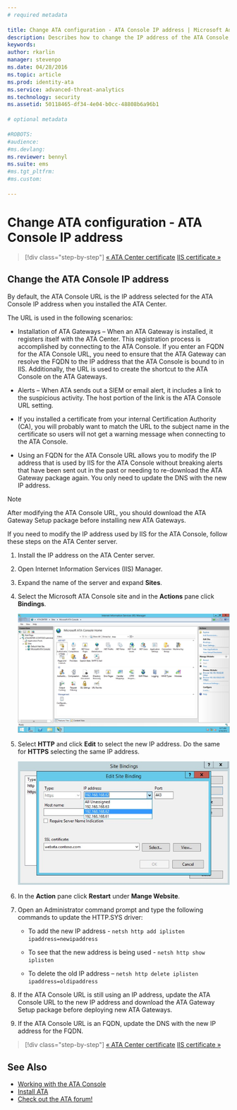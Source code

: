 ```yaml
---
# required metadata

title: Change ATA configuration - ATA Console IP address | Microsoft Advanced Threat Analytics
description: Describes how to change the IP address of the ATA Console, used to create a shortcut to the ATA Console on the ATA Gateways.
keywords:
author: rkarlin
manager: stevenpo
ms.date: 04/28/2016
ms.topic: article
ms.prod: identity-ata
ms.service: advanced-threat-analytics
ms.technology: security
ms.assetid: 50118465-df34-4e04-b0cc-48808b6a96b1

# optional metadata

#ROBOTS:
#audience:
#ms.devlang:
ms.reviewer: bennyl
ms.suite: ems
#ms.tgt_pltfrm:
#ms.custom:

---
```


# Change ATA configuration - ATA Console IP address

>[!div class="step-by-step"]
[« ATA Center certificate](modifying-ata-config-centercert.md)
[IIS certificate »](modifying-ata-config-iiscert.md)

## Change the ATA Console IP address
By default, the ATA Console URL is the IP address selected for the ATA Console IP address when you installed the ATA Center.

The URL is used in the following scenarios:

-   Installation of ATA Gateways – When an ATA Gateway is installed, it registers itself with the ATA Center. This registration process is accomplished by connecting to the ATA Console. If you enter an FQDN for the ATA Console URL, you need to ensure that the ATA Gateway can resolve the FQDN to the IP address that the ATA Console is bound to in IIS. Additionally, the URL is used to create the shortcut to the ATA Console on the ATA Gateways.

-   Alerts – When ATA sends out a SIEM or email alert, it includes a link to the suspicious activity. The host portion of the link is the ATA Console URL setting.

-   If you installed a certificate from your internal Certification Authority (CA), you will probably want to match the URL to the subject name in the certificate so users will not get a warning message when connecting to the ATA Console.

-   Using an FQDN for the ATA Console URL allows you to modify the IP address that is used by IIS for the ATA Console without breaking alerts that have been sent out in the past or needing to re-download the ATA Gateway package again. You only need to update the DNS with the new IP address.

> [!NOTE]
> After modifying the ATA Console URL, you should download the ATA Gateway Setup package before installing new ATA Gateways.

If you need to modify the IP address used by IIS for the ATA Console, follow these steps on the ATA Center server.

1.  Install the IP address on the ATA Center server.

2.  Open Internet Information Services (IIS) Manager.

3.  Expand the name of the server and expand **Sites**.

4.  Select the Microsoft ATA Console site and in the **Actions** pane click **Bindings**.

    ![ATA Console bindings action image](media/ATA-console-change-IP-bindings.jpg)

5.  Select **HTTP** and click **Edit** to select the new IP address. Do the same for **HTTPS** selecting the same IP address.

    ![Edit site binding image](media/ATA-change-console-IP.jpg)

6.  In the **Action** pane click **Restart** under **Mange Website**.

7.  Open an Administrator command prompt and type the following commands to update the HTTP.SYS driver:

    -   To add the new IP address - `netsh http add iplisten ipaddress=newipaddress`

    -   To see that the new address is being used - `netsh http show iplisten`

    -   To delete the old IP address – `netsh http delete iplisten ipaddress=oldipaddress`

8.  If the ATA Console URL is still using an IP address, update the ATA Console URL to the new IP address and download the ATA Gateway Setup package before deploying new ATA Gateways.

9. If the ATA Console URL is an FQDN, update the DNS with the new IP address for the FQDN.

>[!div class="step-by-step"]
[« ATA Center certificate](modifying-ata-config-centercert.md)
[IIS certificate »](modifying-ata-config-iiscert.md)


## See Also
- [Working with the ATA Console](working-with-ata-console.md)
- [Install ATA](install-ata.md)
- [Check out the ATA forum!](https://social.technet.microsoft.com/Forums/security/en-US/home?forum=mata)
